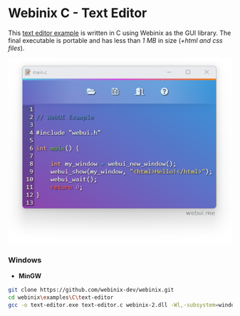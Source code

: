 
# Webinix C - Text Editor

This [text editor example](https://github.com/webinix-dev/webinix/tree/main/examples/C/text-editor) is written in C using Webinix as the GUI library. The final executable is portable and has less than _1 MB_ in size (_+html and css files_).

![ScreenShot](webinix_c_example.png)

### Windows

- **MinGW**
```sh
git clone https://github.com/webinix-dev/webinix.git
cd webinix\examples\C\text-editor
gcc -o text-editor.exe text-editor.c webinix-2.dll -Wl,-subsystem=windows -lcomdlg32
```
